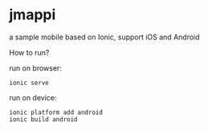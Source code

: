 # jmappi
a sample mobile based on Ionic, support iOS and Android

How to run?

run on browser:
```
ionic serve
```

run on device:
```
ionic platform add android
ionic build android
```
